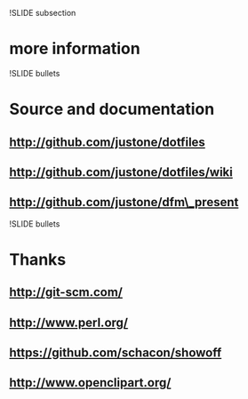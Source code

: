 !SLIDE subsection
# more information #

!SLIDE bullets
# Source and documentation #

## http://github.com/justone/dotfiles ##
## http://github.com/justone/dotfiles/wiki ##
## http://github.com/justone/dfm\_present ##

!SLIDE bullets
# Thanks #

## http://git-scm.com/ ##
## http://www.perl.org/ ##
## https://github.com/schacon/showoff ##
## http://www.openclipart.org/ ##

